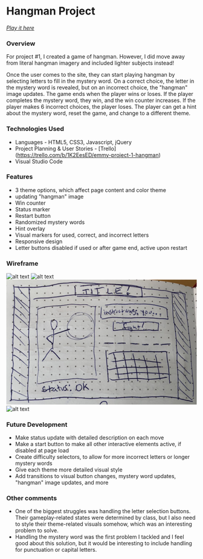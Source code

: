 # Hangman Project

[_Play it here_](https://lucid-fermi-271bb8.netlify.com/)

### Overview

For project #1, I created a game of hangman. However, I did move away from literal hangman imagery and included lighter subjects instead!

Once the user comes to the site, they can start playing hangman by selecting letters to fill in the mystery word. On a correct choice, the letter in the mystery word is revealed, but on an incorrect choice, the "hangman" image updates. The game ends when the player wins or loses. If the player completes the mystery word, they win, and the win counter increases. If the player makes 6 incorrect choices, the player loses. The player can get a hint about the mystery word, reset the game, and change to a different theme.

### Technologies Used
- Languages - HTML5, CSS3, Javascript, jQuery
- Project Planning & User Stories - [Trello] (https://trello.com/b/1K2EesED/emmy-project-1-hangman)
- Visual Studio Code

### Features
- 3 theme options, which affect page content and color theme
- updating "hangman" image
- Win counter
- Status marker
- Restart button
- Randomized mystery words
- Hint overlay
- Visual markers for used, correct, and incorrect letters
- Responsive design
- Letter buttons disabled if used or after game end, active upon restart

### Wireframe

![alt text](wireframes/wireframe-1.png "MVP Wireframe")
![alt text](wireframes/wireframe-2.png "Wireframe 2")
![alt text](wireframes/wireframe-3.png "Wireframe 3")
![alt text](wireframes/wireframe-4.png "Wireframe 4")

### Future Development
- Make status update with detailed description on each move
- Make a start button to make all other interactive elements active, if disabled at page load
- Create difficulty selectors, to allow for more incorrect letters or longer mystery words
- Give each theme more detailed visual style
- Add transitions to visual button changes, mystery word updates, "hangman" image updates, and more

### Other comments
- One of the biggest struggles was handling the letter selection buttons. Their gameplay-related states were determined by class, but I also need to style their theme-related visuals somehow, which was an interesting problem to solve.
- Handling the mystery word was the first problem I tackled and I feel good about this solution, but it would be interesting to include handling for punctuation or capital letters. 